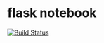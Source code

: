 # flask notebook

[![Build Status](http://builds.mini-super.com:8080/buildStatus/icon?job=flask_notebook&build=98)](http://builds.mini-super.com:8080/job/flask_notebook/98/)

